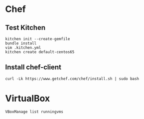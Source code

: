 # Chef

## Test Kitchen
```
kitchen init --create-gemfile
bundle install
vim .kitchen.yml
kitchen create default-centos65
```
## Install chef-client
```
curl -Lk https://www.getchef.com/chef/install.sh | sudo bash 
```

# VirtualBox
```
VBoxManage list runningvms
```
